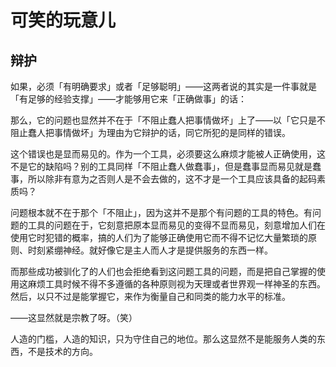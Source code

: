 # 可笑的玩意儿

## 辩护

如果，必须「有明确要求」或者「足够聪明」——这两者说的其实是一件事就是「有足够的经验支撑」——才能够用它来「正确做事」的话：

那么，它的问题也显然并不在于「不阻止蠢人把事情做坏」上了——以「它只是不阻止蠢人把事情做坏」为理由为它辩护的话，同它所犯的是同样的错误。

这个错误也是显而易见的。作为一个工具，必须要这么麻烦才能被人正确使用，这不是它的缺陷吗？别的工具同样「不阻止蠢人做蠢事」，但是蠢事显而易见就是蠢事，所以除非有意为之否则人是不会去做的，这不才是一个工具应该具备的起码素质吗？

问题根本就不在于那个「不阻止」，因为这并不是那个有问题的工具的特色。有问题的工具的问题在于，它刻意把原本显而易见的变得不显而易见，刻意增加人们在使用它时犯错的概率，搞的人们为了能够正确使用它而不得不记忆大量繁琐的原则、时刻紧绷神经。就好像它是主人而人才是提供服务的东西一样。

而那些成功被驯化了的人们也会拒绝看到这问题工具的问题，而是把自己掌握的使用这麻烦工具时候不得不多遵循的各种原则视为天理或者世界观一样神圣的东西。然后，以只不过是能掌握它，来作为衡量自己和同类的能力水平的标准。

——这显然就是宗教了呀。（笑）

人造的门槛，人造的知识，只为守住自己的地位。那么这显然不是能服务人类的东西，不是技术的方向。

